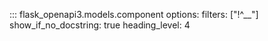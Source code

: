 ::: flask_openapi3.models.component
    options:
      filters: ["!^__"]
      show_if_no_docstring: true
      heading_level: 4